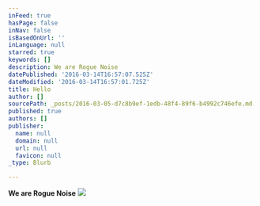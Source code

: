 ```yaml
---
inFeed: true
hasPage: false
inNav: false
isBasedOnUrl: ''
inLanguage: null
starred: true
keywords: []
description: We are Rogue Noise
datePublished: '2016-03-14T16:57:07.525Z'
dateModified: '2016-03-14T16:57:01.725Z'
title: Hello
author: []
sourcePath: _posts/2016-03-05-d7c8b9ef-1edb-48f4-89f6-b4992c746efe.md
published: true
authors: []
publisher:
  name: null
  domain: null
  url: null
  favicon: null
_type: Blurb

---
```

**We are Rogue Noise**
![](https://s3-us-west-2.amazonaws.com/the-grid-img/p/0444c63f8b47306788a7e09a5480c75fc6a07c5b.jpg)